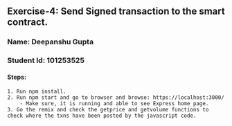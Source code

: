 ## Exercise-4: Send Signed transaction to the smart contract.

### Name: Deepanshu Gupta
### Student Id: 101253525

#### Steps:
    1. Run npm install.
    2. Run npm start and go to browser and browse: https://localhost:3000/
        - Make sure, it is running and able to see Express home page.
    3. Go the remix and check the getprice and getvolume functions to check where the txns have been posted by the javascript code.